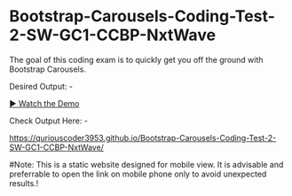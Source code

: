 # Bootstrap-Carousels-Coding-Test-2-SW-GC1-CCBP-NxtWave

The goal of this coding exam is to quickly get you off the ground with Bootstrap Carousels.


Desired Output: -



[▶️ Watch the Demo](https://github.com/quriousCoder3953/Bootstrap-Carousels-Coding-Test-2-SW-GC1-CCBP-NxtWave/blob/main/media/bootstrap-carousels-ct-2-sw-gc1.mp4)




Check Output Here: -

https://quriouscoder3953.github.io/Bootstrap-Carousels-Coding-Test-2-SW-GC1-CCBP-NxtWave/


#Note: This is a static website designed for mobile view. It is advisable and preferrable to open the link on mobile phone only to avoid unexpected results.!

